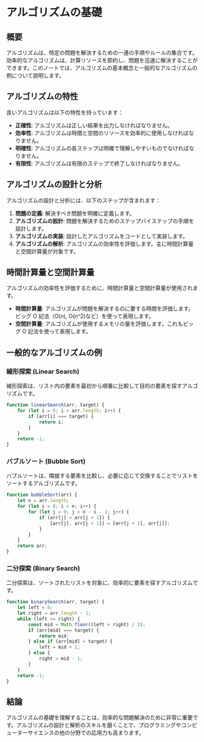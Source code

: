 # アルゴリズムの基礎

## 概要

アルゴリズムは、特定の問題を解決するための一連の手順やルールの集合です。効率的なアルゴリズムは、計算リソースを節約し、問題を迅速に解決することができます。このノートでは、アルゴリズムの基本概念と一般的なアルゴリズムの例について説明します。

## アルゴリズムの特性

良いアルゴリズムは以下の特性を持っています：

-   **正確性**: アルゴリズムは正しい結果を出力しなければなりません。
-   **効率性**: アルゴリズムは時間と空間のリソースを効率的に使用しなければなりません。
-   **明確性**: アルゴリズムの各ステップは明確で理解しやすいものでなければなりません。
-   **有限性**: アルゴリズムは有限のステップで終了しなければなりません。

## アルゴリズムの設計と分析

アルゴリズムの設計と分析には、以下のステップが含まれます：

1. **問題の定義**: 解決すべき問題を明確に定義します。
2. **アルゴリズムの設計**: 問題を解決するためのステップバイステップの手順を設計します。
3. **アルゴリズムの実装**: 設計したアルゴリズムをコードとして実装します。
4. **アルゴリズムの解析**: アルゴリズムの効率性を評価します。主に時間計算量と空間計算量が対象です。

## 時間計算量と空間計算量

アルゴリズムの効率性を評価するために、時間計算量と空間計算量が使用されます。

-   **時間計算量**: アルゴリズムが問題を解決するのに要する時間を評価します。ビッグ O 記法（O(n), O(n^2)など）を使って表現します。
-   **空間計算量**: アルゴリズムが使用するメモリの量を評価します。これもビッグ O 記法を使って表現します。

## 一般的なアルゴリズムの例

### 線形探索 (Linear Search)

線形探索は、リスト内の要素を最初から順番に比較して目的の要素を探すアルゴリズムです。

```javascript
function linearSearch(arr, target) {
    for (let i = 0; i < arr.length; i++) {
        if (arr[i] === target) {
            return i;
        }
    }
    return -1;
}
```

### バブルソート (Bubble Sort)

バブルソートは、隣接する要素を比較し、必要に応じて交換することでリストをソートするアルゴリズムです。

```javascript
function bubbleSort(arr) {
    let n = arr.length;
    for (let i = 0; i < n; i++) {
        for (let j = 0; j < n - i - 1; j++) {
            if (arr[j] > arr[j + 1]) {
                [arr[j], arr[j + 1]] = [arr[j + 1], arr[j]];
            }
        }
    }
    return arr;
}
```

### 二分探索 (Binary Search)

二分探索は、ソートされたリストを対象に、効率的に要素を探すアルゴリズムです。

```javascript
function binarySearch(arr, target) {
    let left = 0;
    let right = arr.length - 1;
    while (left <= right) {
        const mid = Math.floor((left + right) / 2);
        if (arr[mid] === target) {
            return mid;
        } else if (arr[mid] < target) {
            left = mid + 1;
        } else {
            right = mid - 1;
        }
    }
    return -1;
}
```

## 結論

アルゴリズムの基礎を理解することは、効率的な問題解決のために非常に重要です。アルゴリズムの設計と解析のスキルを磨くことで、プログラミングやコンピューターサイエンスの他の分野での応用力も高まります。
